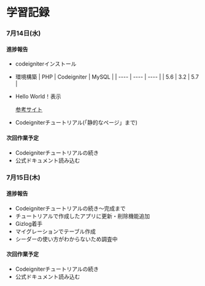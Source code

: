 # 学習記録
### 7月14日(水)
#### 進捗報告
- codeigniterインストール
- 環境構築
|  PHP  |  Codeigniter  |  MySQL  |
| ---- | ---- | ---- |
|  5.6  |  3.2  |  5.7  |

- Hello World！表示

     [参考サイト](https://deep-blog.jp/engineer/6828/)

- Codeigniterチュートリアル(「静的なページ」まで)
#### 次回作業予定
- Codeigniterチュートリアルの続き
- 公式ドキュメント読み込む


### 7月15日(木)
#### 進捗報告
- Codeigniterチュートリアルの続き〜完成まで
- チュートリアルで作成したアプリに更新・削除機能追加
- Gizlog着手
- マイグレーションでテーブル作成
- シーダーの使い方がわからないため調査中
#### 次回作業予定
- Codeigniterチュートリアルの続き
- 公式ドキュメント読み込む